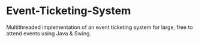 # Event-Ticketing-System
Multithreaded implementation of an event ticketing system for large, free to attend events using Java & Swing. 
